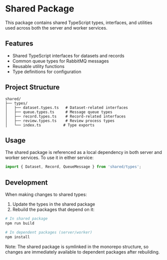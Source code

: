 # Shared Package

This package contains shared TypeScript types, interfaces, and utilities used across both the server and worker services.

## Features

- Shared TypeScript interfaces for datasets and records
- Common queue types for RabbitMQ messages
- Reusable utility functions
- Type definitions for configuration

## Project Structure

```
shared/
├── types/
│   ├── dataset.types.ts   # Dataset-related interfaces
│   ├── queue.types.ts     # Message queue types
│   ├── record.types.ts    # Record-related interfaces
│   ├── review.types.ts    # Review process types
│   └── index.ts          # Type exports
```

## Usage

The shared package is referenced as a local dependency in both server and worker services. To use it in either service:

```typescript
import { Dataset, Record, QueueMessage } from 'shared/types';
```

## Development

When making changes to shared types:

1. Update the types in the shared package
2. Rebuild the packages that depend on it:
```bash
# In shared package
npm run build

# In dependent packages (server/worker)
npm install
```

Note: The shared package is symlinked in the monorepo structure, so changes are immediately available to dependent packages after rebuilding.
